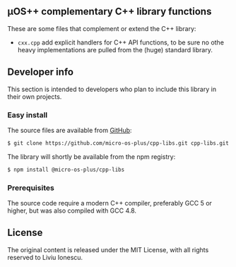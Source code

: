 ## µOS++ complementary C++ library functions

These are some files that complement or extend the C++ library:

- `cxx.cpp` add explicit handlers for C++ API functions, to be sure no othe heavy implementations are pulled from the (huge) standard library.

## Developer info

This section is intended to developers who plan to include this library in their own projects.

### Easy install

The source files are available from [GitHub](https://github.com/micro-os-plus/cpp-libs):

```bash
$ git clone https://github.com/micro-os-plus/cpp-libs.git cpp-libs.git
```

The library will shortly be available from the npm registry:

```bash
$ npm install @micro-os-plus/cpp-libs
```

### Prerequisites

The source code require a modern C++ compiler, preferably GCC 5 or higher, but was also compiled with GCC 4.8. 

## License

The original content is released under the MIT License, with all rights reserved to Liviu Ionescu.
